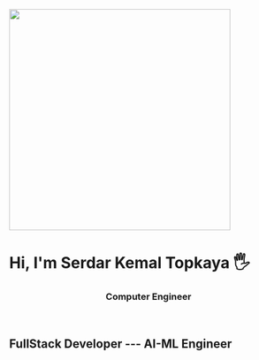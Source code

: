 
<img src="https://github.com/user-attachments/assets/860a9f7c-8143-4cf1-a909-036f076c0505" width= 400px height=400px/>
<h1>Hi, I'm Serdar Kemal Topkaya 🖐</h1>
<h3 align="center">Computer Engineer</h3>
<br>

<h2>FullStack Developer --- AI-ML Engineer</h2>

